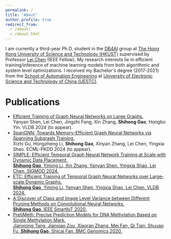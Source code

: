```yaml
---
permalink: /
title: "About"
author_profile: true
redirect_from: 
  - /about/
  - /about.html
---
```


I am currently a third-year Ph.D. student in the [DB4AI](https://cse.hkust.edu.hk/db4ai/) group at [The Hong Kong University of Science and Technology (HKUST)](https://hkust.edu.hk/) supervised by Professor [Lei Chen](https://cse.hkust.edu.hk/~leichen/) (IEEE Fellow). My research interests lie in efficient training/inference of machine learning models from both algorithmic and system level optimizations. I received my Bachelor's degree (2017-2021) from the [School of Automation Engineering](https://en.uestc.edu.cn/info/1015/1409.htm) at [University of Electronic Science and Technology of China (UESTC)](https://en.uestc.edu.cn/).



Publications
======
- <u>Efficient Training of Graph Neural Networks on Large Graphs.</u> <br>
  Yanyan Shen, Lei Chen, Jingzhi Fang, Xin Zhang, **Shihong Gao**, Hongbo Yin. VLDB 2024 (to appear).
- <u>SpanGNN: Towards Memory-Efficient Graph Neural Networks via Spanning Subgraph Training.</u> <br>
  Xizhi Gu, Hongzheng Li, **Shihong Gao**, Xinyan Zhang, Lei Chen, Yingxia Shao. ECML-PKDD 2024 (to appear).
- <u>SIMPLE: Efficient Temporal Graph Neural Network Training at Scale with Dynamic Data Placement.<u> <br>
  **Shihong Gao**, Yiming Li, Xin Zhang, Yanyan Shen, Yingxia Shao, Lei Chen. SIGMOD 2024.
- <u>ETC: Efficient Training of Temporal Graph Neural Networks over Large-scale Dynamic Graphs.<u> <br>
  **Shihong Gao**, Yiming Li, Yanyan Shen, Yingxia Shao, Lei Chen. VLDB 2024.
- <u>A Discover of Class and Image Level Variance between Different Pruning Methods on Convolutional Neural Networks.<u> <br>
  **Shihong Gao**. IEEE SmartIoT 2020.
- <u>PretiMeth: Precise Prediction Models for DNA Methylation Based on Single Methylation Mark.<u> <br>
  Jianxiong Tang, Jianxiao Zou, Xiaoran Zhang, Mei Fan, Qi Tian, Shuyao Fu, **Shihong Gao**, Shicai Fan. BMC Genomics 2020.
